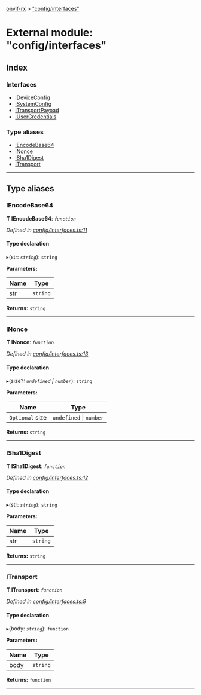 [onvif-rx](../README.md) > ["config/interfaces"](../modules/_config_interfaces_.md)

# External module: "config/interfaces"

## Index

### Interfaces

* [IDeviceConfig](../interfaces/_config_interfaces_.ideviceconfig.md)
* [ISystemConfig](../interfaces/_config_interfaces_.isystemconfig.md)
* [ITransportPayoad](../interfaces/_config_interfaces_.itransportpayoad.md)
* [IUserCredentials](../interfaces/_config_interfaces_.iusercredentials.md)

### Type aliases

* [IEncodeBase64](_config_interfaces_.md#iencodebase64)
* [INonce](_config_interfaces_.md#inonce)
* [ISha1Digest](_config_interfaces_.md#isha1digest)
* [ITransport](_config_interfaces_.md#itransport)

---

## Type aliases

<a id="iencodebase64"></a>

###  IEncodeBase64

**Ƭ IEncodeBase64**: *`function`*

*Defined in [config/interfaces.ts:11](https://github.com/patrickmichalina/onvif-rx/blob/d62cee9/src/config/interfaces.ts#L11)*

#### Type declaration
▸(str: *`string`*): `string`

**Parameters:**

| Name | Type |
| ------ | ------ |
| str | `string` |

**Returns:** `string`

___
<a id="inonce"></a>

###  INonce

**Ƭ INonce**: *`function`*

*Defined in [config/interfaces.ts:13](https://github.com/patrickmichalina/onvif-rx/blob/d62cee9/src/config/interfaces.ts#L13)*

#### Type declaration
▸(size?: *`undefined` \| `number`*): `string`

**Parameters:**

| Name | Type |
| ------ | ------ |
| `Optional` size | `undefined` \| `number` |

**Returns:** `string`

___
<a id="isha1digest"></a>

###  ISha1Digest

**Ƭ ISha1Digest**: *`function`*

*Defined in [config/interfaces.ts:12](https://github.com/patrickmichalina/onvif-rx/blob/d62cee9/src/config/interfaces.ts#L12)*

#### Type declaration
▸(str: *`string`*): `string`

**Parameters:**

| Name | Type |
| ------ | ------ |
| str | `string` |

**Returns:** `string`

___
<a id="itransport"></a>

###  ITransport

**Ƭ ITransport**: *`function`*

*Defined in [config/interfaces.ts:9](https://github.com/patrickmichalina/onvif-rx/blob/d62cee9/src/config/interfaces.ts#L9)*

#### Type declaration
▸(body: *`string`*): `function`

**Parameters:**

| Name | Type |
| ------ | ------ |
| body | `string` |

**Returns:** `function`

___

